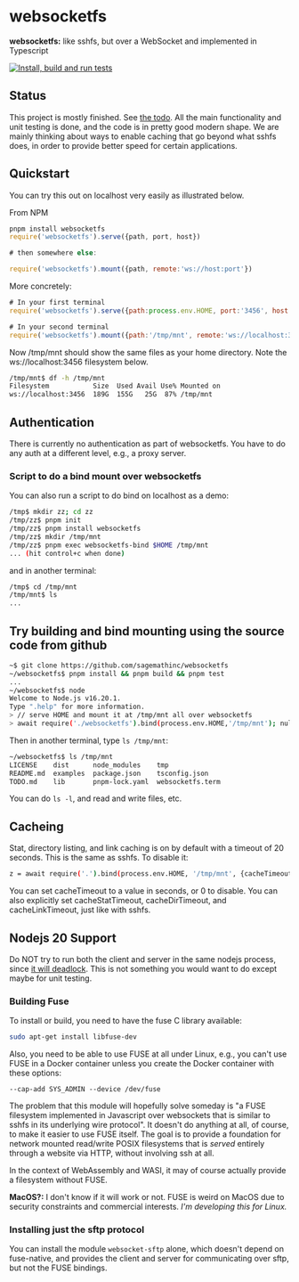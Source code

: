 # websocketfs

**websocketfs:** like sshfs, but over a WebSocket and implemented in Typescript

[![Install, build and run tests](https://github.com/sagemathinc/websocketfs/actions/workflows/test-all.yml/badge.svg)](https://github.com/sagemathinc/websocketfs/actions/workflows/test-all.yml)

## Status

This project is mostly finished. See [the todo](./TODO.md).  All the main functionality and unit testing is done, and the code is in pretty good modern shape.  We are mainly thinking about ways to enable caching that go beyond what sshfs does, in order to provide better speed for certain applications.

## Quickstart

You can try this out on localhost very easily as illustrated below.  

From NPM

```js
pnpm install websocketfs
require('websocketfs').serve({path, port, host})

# then somewhere else:

require('websocketfs').mount({path, remote:'ws://host:port'})

```

More concretely:

```js
# In your first terminal
require('websocketfs').serve({path:process.env.HOME, port:'3456', host:'localhost'})
```

```js
# In your second terminal
require('websocketfs').mount({path:'/tmp/mnt', remote:'ws://localhost:3456'})
```

Now /tmp/mnt should show the same files as your home directory. Note the ws://localhost:3456 filesystem below. 

```sh
/tmp/mnt$ df -h /tmp/mnt
Filesystem           Size  Used Avail Use% Mounted on
ws://localhost:3456  189G  155G   25G  87% /tmp/mnt
```

## Authentication

There is currently no authentication as part of websocketfs.  You have to do any auth at a different level, e.g., a proxy server.

### Script to do a bind mount over websocketfs

You can also run a script to do bind on localhost as a demo:

```sh
/tmp$ mkdir zz; cd zz
/tmp/zz$ pnpm init
/tmp/zz$ pnpm install websocketfs
/tmp/zz$ mkdir /tmp/mnt
/tmp/zz$ pnpm exec websocketfs-bind $HOME /tmp/mnt
... (hit control+c when done)
```

and in another terminal:

```sh
/tmp$ cd /tmp/mnt
/tmp/mnt$ ls
...
```

## Try building and bind mounting using the source code from github

```sh
~$ git clone https://github.com/sagemathinc/websocketfs
~/websocketfs$ pnpm install && pnpm build && pnpm test
...
~/websocketfs$ node
Welcome to Node.js v16.20.1.
Type ".help" for more information.
> // serve HOME and mount it at /tmp/mnt all over websocketfs
> await require('./websocketfs').bind(process.env.HOME,'/tmp/mnt'); null
```

Then in another terminal, type `ls /tmp/mnt`:

```sh
~/websocketfs$ ls /tmp/mnt
LICENSE    dist      node_modules    tmp
README.md  examples  package.json    tsconfig.json
TODO.md    lib       pnpm-lock.yaml  websocketfs.term
```

You can do `ls -l`, and read and write files, etc.

## Cacheing

Stat, directory listing, and link caching is on by default with a timeout of 20 seconds. This is the same as sshfs.  To disable it:

```sh
z = await require('.').bind(process.env.HOME, '/tmp/mnt', {cacheTimeout:0});
```

You can set cacheTimeout to a value in seconds, or 0 to disable.  You can also explicitly set cacheStatTimeout, cacheDirTimeout, and cacheLinkTimeout, just like with sshfs.

## Nodejs 20 Support

Do NOT try to run both the client and server in the same nodejs
process, since [it will deadlock](https://github.com/sagemathinc/websocketfs/issues/1).
This is not something you would want to do except maybe for
unit testing.

### Building Fuse

To install or build, you need to have the fuse C library
available:

```sh
sudo apt-get install libfuse-dev
```

Also, you need to be able to use FUSE at all under Linux, e.g., you can't
use FUSE in a Docker container unless you create the Docker container with these options:

```
--cap-add SYS_ADMIN --device /dev/fuse
```

The problem that this module will hopefully solve someday is "a FUSE filesystem
implemented in Javascript over websockets that is similar to sshfs in its
underlying wire protocol". It doesn't do anything at all, of course, to make
it easier to use FUSE itself. The goal is to provide a foundation for network mounted
read/write POSIX filesystems that is _served_ entirely through a website via HTTP,
without involving ssh at all.

In the context of WebAssembly and WASI, it may of course actually provide a filesystem
without FUSE.

**MacOS?:** I don't know if it will work or not. FUSE is weird on MacOS due to security constraints and commercial interests.
_I'm developing this for Linux._

### Installing just the sftp protocol

You can install the module `websocket-sftp` alone, which doesn't depend
on fuse-native, and provides the client and server for communicating over
sftp, but not the FUSE bindings.

